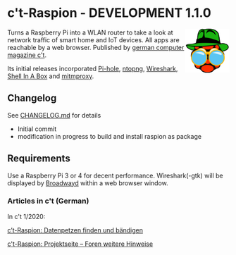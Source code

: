 # c't-Raspion - DEVELOPMENT 1.1.0

<img src="files/logo.png" alt="drawing" width="100" align="right">Turns a Raspberry Pi into a WLAN router to take a look at network traffic of smart home and IoT devices. All apps are reachable by a web browser. Published by [german computer magazine c't](https://ct.de/).

Its initial releases incorporated [Pi-hole](https://pi-hole.net/), [ntopng](https://www.ntop.org/products/traffic-analysis/ntop/), [Wireshark](https://www.wireshark.org/), [Shell In A Box](https://github.com/shellinabox/shellinabox) and [mitmproxy](https://mitmproxy.org/).

## Changelog
See [CHANGELOG.md](CHANGELOG.md) for details

 - Initial commit
 - modification in progress to build and install raspion as package

## Requirements

Use a Raspberry Pi 3 or 4 for decent performance. Wireshark(-gtk) will be displayed by [Broadwayd](https://developer.gnome.org/gtk3/stable/broadwayd.html) within a web browser window.

### Articles in c't (German)

In c't 1/2020:

[c’t-Raspion: Datenpetzen finden und bändigen](https://ct.de/-2805710)

[c't-Raspion: Projektseite – Foren weitere Hinweise](https://www.heise.de/ct/artikel/c-t-Raspion-Projektseite-4606645.html)
